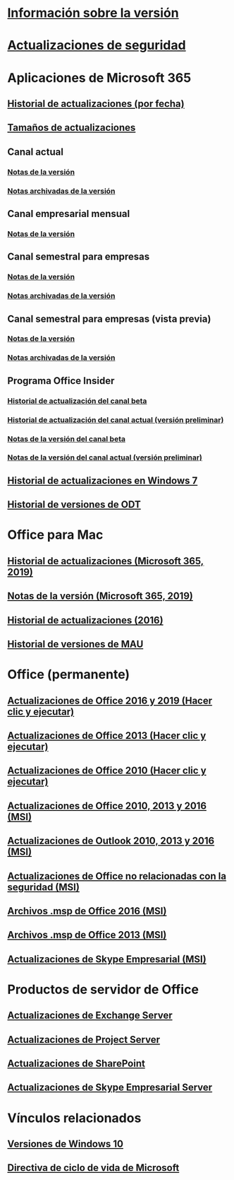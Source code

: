 # [Información sobre la versión](release-notes-microsoft365-apps.md)
# [Actualizaciones de seguridad](microsoft365-apps-security-updates.md)
# Aplicaciones de Microsoft 365
## [Historial de actualizaciones (por fecha)](update-history-microsoft365-apps-by-date.md)
## [Tamaños de actualizaciones](download-sizes-microsoft365-apps-updates.md)

## Canal actual
### [Notas de la versión](current-channel.md)
### [Notas archivadas de la versión ](monthly-channel-2019.md)

## Canal empresarial mensual
### [Notas de la versión](monthly-enterprise-channel.md)

## Canal semestral para empresas
### [Notas de la versión](semi-annual-enterprise-channel.md)
### [Notas archivadas de la versión ](semi-annual-channel-2019.md)



## Canal semestral para empresas (vista previa)
### [Notas de la versión](semi-annual-enterprise-channel-preview.md)
### [Notas archivadas de la versión ](semi-annual-channel-targeted-2019.md)



## Programa Office Insider  
### [Historial de actualización del canal beta](Update-history-beta-channel.md)
### [Historial de actualización del canal actual (versión preliminar)](update-history-current-channel-preview.md)
### [Notas de la versión del canal beta](beta-channel.md)
### [Notas de la versión del canal actual (versión preliminar)](current-channel-preview.md)

## [Historial de actualizaciones en Windows 7](update-history-office-Win7.md)

## [Historial de versiones de ODT](ODT-release-history.md)

# Office para Mac
## [Historial de actualizaciones (Microsoft 365, 2019)](update-history-office-for-mac.md)
## [Notas de la versión (Microsoft 365, 2019)](release-notes-office-for-mac.md)
## [Historial de actualizaciones (2016)](release-notes-office-2016-mac.md)
## [Historial de versiones de MAU](release-history-microsoft-autoupdate.md)

# Office (permanente)
## [Actualizaciones de Office 2016 y 2019 (Hacer clic y ejecutar)](update-history-office-2019.md)
## [Actualizaciones de Office 2013 (Hacer clic y ejecutar)](update-history-office-2013.md)
## [Actualizaciones de Office 2010 (Hacer clic y ejecutar)](update-history-office-2010-click-to-run.md)
## [Actualizaciones de Office 2010, 2013 y 2016 (MSI)](office-updates-msi.md)
## [Actualizaciones de Outlook 2010, 2013 y 2016 (MSI)](outlook-updates-msi.md)
## [Actualizaciones de Office no relacionadas con la seguridad (MSI)](office-MSI-non-security-updates.md)
## [Archivos .msp de Office 2016 (MSI)](msp-files-office-2016.md)
## [Archivos .msp de Office 2013 (MSI)](msp-files-office-2013.md)
## [Actualizaciones de Skype Empresarial (MSI)](https://docs.microsoft.com/SkypeForBusiness/sfb-client-updates)

# Productos de servidor de Office
## [Actualizaciones de Exchange Server](https://docs.microsoft.com/Exchange/new-features/build-numbers-and-release-dates)
## [Actualizaciones de Project Server](project-server-updates.md)
## [Actualizaciones de SharePoint](sharepoint-updates.md)
## [Actualizaciones de Skype Empresarial Server](https://docs.microsoft.com/SkypeForBusiness/sfb-server-updates)

# Vínculos relacionados
## [Versiones de Windows 10](https://www.microsoft.com/itpro/windows-10/release-information)
## [Directiva de ciclo de vida de Microsoft](https://support.microsoft.com/lifecycle)
